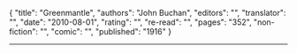 {
"title": "Greenmantle",
"authors": "John Buchan",
"editors": "",
"translator": "",
"date": "2010-08-01",
"rating": "",
"re-read": "",
"pages": "352",
"non-fiction": "",
"comic": "",
"published": "1916"
}

---
